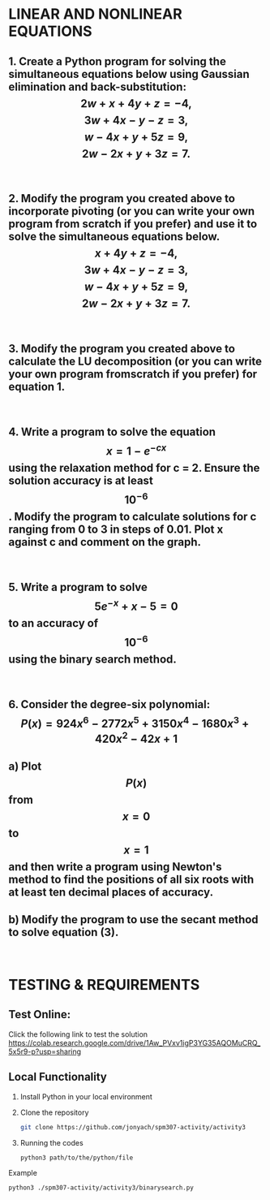 # LINEAR AND NONLINEAR EQUATIONS

## 1. Create a Python program for solving the simultaneous equations below using Gaussian elimination and back-substitution: $${2w+x+4y+z=-4,}$$ $${3w+4x-y-z=3,}$$ $${w-4x+y+5z=9,}$$ $${2w-2x+y+3z=7.}$$

<br />

## 2. Modify the program you created above to incorporate pivoting (or you can write your own program from scratch if you prefer) and use it to solve the simultaneous equations below. $${x+4y+z=-4,}$$ $${3w+4x-y-z=3,}$$ $${w-4x+y+5z=9,}$$ $${2w-2x+y+3z=7.}$$

<br />

## 3. Modify the program you created above to calculate the LU decomposition (or you can write your own program fromscratch if you prefer) for equation 1.

<br />

## 4. Write a program to solve the equation $$x = 1-e^{−cx}$$ using the relaxation method for c = 2. Ensure the solution accuracy is at least $$10^{−6}$$ . Modify the program to calculate solutions for c ranging from 0 to 3 in steps of 0.01. Plot x against c and comment on the graph.

<br />

## 5. Write a program to solve $$5e^{−x} + x − 5 = 0$$ to an accuracy of $$10^{−6}$$ using the binary search method.

<br />

## 6. Consider the degree-six polynomial: $$P(x)=924x^{6}-2772x^{5}+3150x^{4}-1680x^{3}+420x^{2}-42x+1$$ 
## a) Plot $$P(x)$$ from $$x=0$$ to $$x=1$$ and then write a program using Newton's method to find the positions of all six roots with at least ten decimal places of accuracy.
## b) Modify the program to use the secant method to solve equation (3).


<br />

# TESTING & REQUIREMENTS

## Test Online:
Click the following link to test the solution 
https://colab.research.google.com/drive/1Aw_PVxv1igP3YG35AQOMuCRQ_5x5r9-p?usp=sharing


## Local Functionality

1. Install Python in your local environment

2. Clone the repository
    ```bash 
    git clone https://github.com/jonyach/spm307-activity/activity3

3. Running the codes
    ```bash
    python3 path/to/the/python/file

Example

    python3 ./spm307-activity/activity3/binarysearch.py